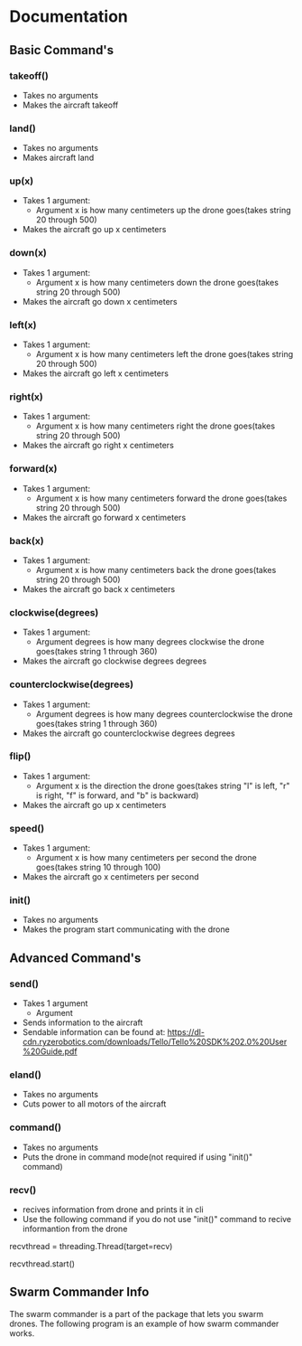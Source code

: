 # Documentation
## Basic Command's
### takeoff()
- Takes no arguments
- Makes the aircraft takeoff
### land()
- Takes no arguments
- Makes aircraft land
### up(x)
- Takes 1 argument:
  - Argument x is how many centimeters up the drone goes(takes string 20 through 500)
- Makes the aircraft go up x centimeters
### down(x)
- Takes 1 argument:
  - Argument x is how many centimeters down the drone goes(takes string 20 through 500)
- Makes the aircraft go down x centimeters
### left(x)
- Takes 1 argument:
  - Argument x is how many centimeters left the drone goes(takes string 20 through 500)
- Makes the aircraft go left x centimeters
### right(x)
- Takes 1 argument:
  - Argument x is how many centimeters right the drone goes(takes string 20 through 500)
- Makes the aircraft go right x centimeters
### forward(x)
- Takes 1 argument:
  - Argument x is how many centimeters forward the drone goes(takes string 20 through 500)
- Makes the aircraft go forward x centimeters
### back(x)
- Takes 1 argument:
  - Argument x is how many centimeters back the drone goes(takes string 20 through 500)
- Makes the aircraft go back x centimeters
### clockwise(degrees)
- Takes 1 argument:
  - Argument degrees is how many degrees clockwise the drone goes(takes string 1 through 360)
- Makes the aircraft go clockwise degrees degrees
### counterclockwise(degrees)
- Takes 1 argument:
  - Argument degrees is how many degrees counterclockwise the drone goes(takes string 1 through 360)
- Makes the aircraft go counterclockwise degrees degrees
### flip()
- Takes 1 argument:
  - Argument x is the direction the drone goes(takes string "l" is left, "r" is right, "f" is forward, and "b" is backward)
- Makes the aircraft go up x centimeters
### speed()
- Takes 1 argument:
  - Argument x is how many centimeters per second the drone goes(takes string 10 through 100)
- Makes the aircraft go x centimeters per second
### init()
- Takes no arguments
- Makes the program start communicating with the drone
## Advanced Command's
### send()
- Takes 1 argument
  - Argument
- Sends information to the aircraft
- Sendable information can be found at: https://dl-cdn.ryzerobotics.com/downloads/Tello/Tello%20SDK%202.0%20User%20Guide.pdf
### eland()
- Takes no arguments
- Cuts power to all motors of the aircraft
### command()
- Takes no arguments
- Puts the drone in command mode(not required if using "init()" command)
### recv()
- recives information from drone and prints it in cli
- Use the following command if you do not use "init()" command to recive informantion from the drone

recvthread = threading.Thread(target=recv)

recvthread.start()

## Swarm Commander Info
The swarm commander is a part of the package that lets you swarm drones. The following program is an example of how swarm commander works.
